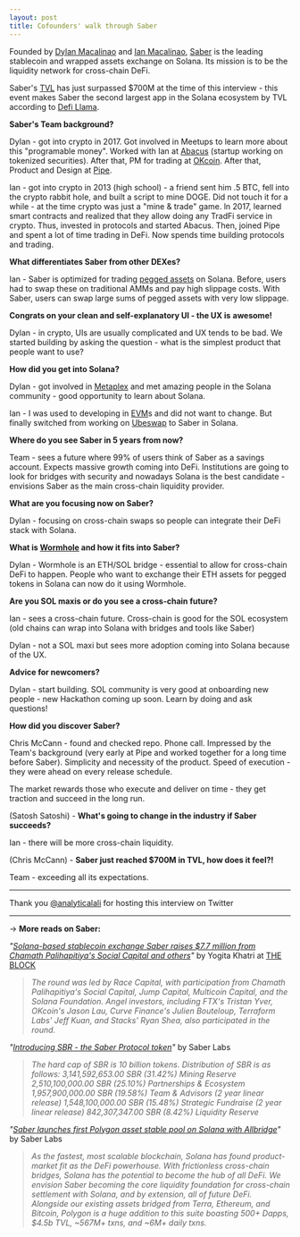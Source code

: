 ```yaml
---
layout: post
title: Cofounders' walk through Saber
---
```


Founded by [Dylan Macalinao](https://twitter.com/DylanMacalinao) and [Ian Macalinao](https://twitter.com/simplyianm), [Saber](https://saber.so/) is the leading stablecoin and wrapped assets exchange on Solana. Its mission is to be the liquidity network for cross-chain DeFi.

Saber's [TVL](https://medium.com/multi-io/defi-explained-the-tvl-metric-99187587f8f0) has just surpassed $700M at the time of this interview - this event makes Saber the second largest app in the Solana ecosystem by TVL according to [Defi Llama](https://defillama.com/chain/Solana).

**Saber's Team background?**

Dylan - got into crypto in 2017. Got involved in Meetups to learn more about this "programable money". Worked with Ian at [Abacus](https://techcrunch.com/2018/12/17/abacus-has-attracted-2-million-from-yc-justin-kan-and-coinbase-to-help-startups-and-investors-manage-tokenized-liquidity-programs/) (startup working on tokenized securities). After that, PM for trading at [OKcoin](https://www.okcoin.com/en). After that, Product and Design at [Pipe](https://pipe.com/).

Ian - got into crypto in 2013 (high school) - a friend sent him .5 BTC, fell into the crypto rabbit hole, and built a script to mine DOGE. Did not touch it for a while - at the time crypto was just a "mine & trade" game. ln 2017, learned smart contracts and realized that they allow doing any TradFi service in crypto. Thus, invested in protocols and started Abacus. Then, joined Pipe and spent a lot of time trading in DeFi. Now spends time building protocols and trading.

**What differentiates Saber from other DEXes?**

Ian - Saber is optimized for trading [pegged assets](https://whatis.techtarget.com/definition/pegged-cryptocurrency) on Solana. Before, users had to swap these on traditional AMMs and pay high slippage costs. With Saber, users can swap large sums of pegged assets with very low slippage.

**Congrats on your clean and self-explanatory UI - the UX is** **awesome!**

Dylan - in crypto, UIs are usually complicated and UX tends to be bad. We started building by asking the question - what is the simplest product that people want to use?

**How did you get into Solana?**

Dylan - got involved in [Metaplex](https://www.metaplex.com/) and met amazing people in the Solana community - good opportunity to learn about Solana.

Ian - I was used to developing in [EVM](https://ethereum.org/en/developers/docs/evm/)s and did not want to change. But finally switched from working on [Ubeswap](https://ubeswap.org/) to Saber in Solana.

**Where do you see Saber in 5 years from now?**

Team - sees a future where 99% of users think of Saber as a savings account. Expects massive growth coming into DeFi. Institutions are going to look for bridges with security and nowadays Solana is the best candidate - envisions Saber as the main cross-chain liquidity provider.

**What are you focusing now on Saber?**

Dylan - focusing on cross-chain swaps so people can integrate their DeFi stack with Solana.

**What is [Wormhole](https://solana.com/wormhole) and how it fits into Saber?**

Dylan - Wormhole is an ETH/SOL bridge - essential to allow for cross-chain DeFi to happen. People who want to exchange their ETH assets for pegged tokens in Solana can now do it using Wormhole.

**Are you SOL maxis or do you see a cross-chain future?**

Ian - sees a cross-chain future. Cross-chain is good for the SOL ecosystem (old chains can wrap into Solana with bridges and tools like Saber)

Dylan - not a SOL maxi but sees more adoption coming into Solana because of the UX.

**Advice for newcomers?**

Dylan - start building. SOL community is very good at onboarding new people - new Hackathon coming up soon. Learn by doing and ask questions!

**How did you discover Saber?**

Chris McCann - found and checked repo. Phone call. Impressed by the Team's background (very early at Pipe and worked together for a long time before Saber). Simplicity and necessity of the product. Speed of execution - they were ahead on every release schedule.

The market rewards those who execute and deliver on time - they get traction and succeed in the long run.

(Satosh Satoshi) - **What's going to change in the industry if Saber succeeds?**

Ian - there will be more cross-chain liquidity.

(Chris McCann) - **Saber just reached $700M in TVL, how does it feel?!**

Team - exceeding all its expectations.

---

Thank you [@analyticalali](https://twitter.com/analyticalali) for hosting this interview on Twitter

---

→ **More reads on Saber:**

*"[Solana-based stablecoin exchange Saber raises $7.7 million from Chamath Palihapitiya's Social Capital and others](https://www.theblockcrypto.com/post/112608/solana-stablecoin-exchange-saber-funding-chamath)"* by Yogita Khatri at [THE BLOCK](https://www.theblockcrypto.com/author/yogita-khatri)

> *The round was led by Race Capital, with participation from Chamath Palihapitiya's Social Capital, Jump Capital, Multicoin Capital, and the Solana Foundation. Angel investors, including FTX's Tristan Yver, OKcoin's Jason Lau, Curve Finance's Julien Bouteloup, Terraform Labs' Jeff Kuan, and Stacks' Ryan Shea, also participated in the round.*

*"[Introducing SBR - the Saber Protocol token](https://blog.saber.so/introducing-sbr-the-saber-protocol-token-5f1f1103d57d)"* by Saber Labs

> *The hard cap of SBR is 10 billion tokens. Distribution of SBR is as follows: 3,141,592,653.00 SBR (31.42%) Mining Reserve 2,510,100,000.00 SBR (25.10%) Partnerships & Ecosystem 1,957,900,000.00 SBR (19.58%) Team & Advisors (2 year linear release) 1,548,100,000.00 SBR (15.48%) Strategic Fundraise (2 year linear release) 842,307,347.00 SBR (8.42%) Liquidity Reserve*

*"[Saber launches first Polygon asset stable pool on Solana with Allbridge](https://blog.saber.so/saber-launches-first-polygon-asset-stable-pool-on-solana-with-allbridge-adfe2d0867fc)"* by Saber Labs

> *As the fastest, most scalable blockchain, Solana has found product-market fit as the DeFi powerhouse. With frictionless cross-chain bridges, Solana has the potential to become the hub of all DeFi. We envision Saber becoming the core liquidity foundation for cross-chain settlement with Solana, and by extension, all of future DeFi. Alongside our existing assets bridged from Terra, Ethereum, and Bitcoin, Polygon is a huge addition to this suite boasting 500+ Dapps, $4.5b TVL, ~567M+ txns, and ~6M+ daily txns.*
